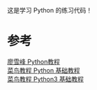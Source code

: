 这是学习 Python 的练习代码！

# 参考

[廖雪峰 Python教程](https://www.liaoxuefeng.com/wiki/1016959663602400/1016959856222624)  
[菜鸟教程 Python 基础教程](https://www.runoob.com/python/python-tutorial.html)  
[菜鸟教程 Python3 基础教程](https://www.runoob.com/python3/python3-tutorial.html)  